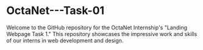 # OctaNet---Task-01
Welcome to the GitHub repository for the OctaNet Internship's "Landing Webpage Task 1." This repository showcases the impressive work and skills of our interns in web development and design.
